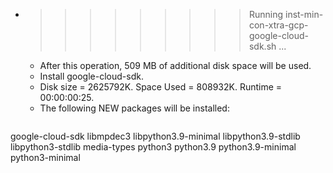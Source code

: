 * >>>>>>>>> Running inst-min-con-xtra-gcp-google-cloud-sdk.sh ...
  * After this operation, 509 MB of additional disk space will be used.
  * Install google-cloud-sdk.
  * Disk size = 2625792K. Space Used = 808932K. Runtime = 00:00:00:25.
  * The following NEW packages will be installed:
  ```bash
google-cloud-sdk libmpdec3 libpython3.9-minimal libpython3.9-stdlib libpython3-stdlib
media-types python3 python3.9 python3.9-minimal python3-minimal
  ```
